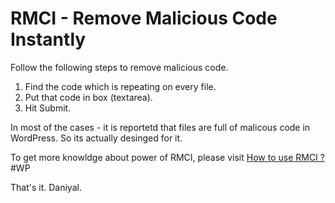 # RMCI - Remove Malicious Code Instantly<br />
Follow the following steps to remove malicious code. <br />
1. Find the code which is repeating on every file. <br />
2. Put that code in box (textarea). <br />
3. Hit Submit.

In most of the cases - it is reportetd that files are full of malicous code in WordPress. So its actually desinged for it.

To get more knowldge about power of RMCI, please visit  <a href="http://www.hashwp.com/how-to-remove-malicious-code-easily-under-one-click/">How to use RMCI ? </a> #WP

That's it.
Daniyal.

